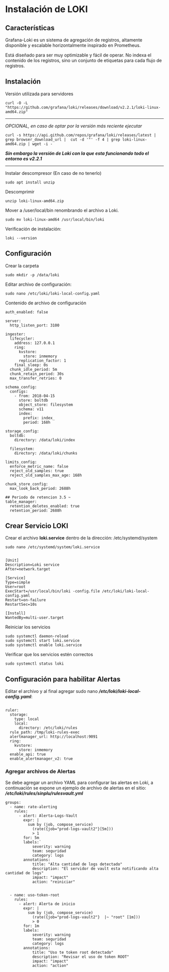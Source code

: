 # Instalación de LOKI

## Características
Grafana-Loki es un sistema de agregación de registros, altamente disponible y escalable horizontalmente inspirado en Prometheus.

 Está diseñado para ser muy optimizable y fácil de operar. No indexa el contenido de los registros, sino un conjunto de etiquetas para cada flujo de registros.

## Instalación

Versión utilizada para servidores
```
curl -O -L "https://github.com/grafana/loki/releases/download/v2.2.1/loki-linux-amd64.zip"

```
-------------

*OPCIONAL, en caso de optar por la versión más reciente ejecutar*
```
curl -s https://api.github.com/repos/grafana/loki/releases/latest | grep browser_download_url |  cut -d '"' -f 4 | grep loki-linux-amd64.zip | wget -i -
```
***Sin embargo la versión de Loki con la que esta funcionando todo el entorno es v2.2.1***

-------------
Instalar descompresor (En caso de no tenerlo)
```
sudo apt install unzip
```
Descomprimir
```
unzip loki-linux-amd64.zip
```
Mover a /user/local/bin  renombrando el archivo a Loki.

```
sudo mv loki-linux-amd64 /usr/local/bin/loki
```
Verificación de instalación:
```
loki --version
```
## Configuración
Crear la carpeta
```
sudo mkdir -p /data/loki
```
Editar archivo de configuración:
```
sudo nano /etc/loki/loki-local-config.yaml
```
Contenido de archivo de configuración

```
auth_enabled: false

server:
  http_listen_port: 3100

ingester:
  lifecycler:
    address: 127.0.0.1
    ring:
      kvstore:
        store: inmemory
      replication_factor: 1
    final_sleep: 0s
  chunk_idle_period: 5m
  chunk_retain_period: 30s
  max_transfer_retries: 0

schema_config:
  configs:
    - from: 2018-04-15
      store: boltdb
      object_store: filesystem
      schema: v11
      index:
        prefix: index_
        period: 168h

storage_config:
  boltdb:
    directory: /data/loki/index

  filesystem:
    directory: /data/loki/chunks

limits_config:
  enforce_metric_name: false
  reject_old_samples: true
  reject_old_samples_max_age: 168h

chunk_store_config:
  max_look_back_period: 2688h

## Periodo de retencion 3.5 ~
table_manager:
  retention_deletes_enabled: true
  retention_period: 2688h
```
## Crear Servicio LOKI


Crear el archivo **loki.service** dentro de la dirección: /etc/systemd/system

```
sudo nano /etc/systemd/system/loki.service
```

```

[Unit]
Description=Loki service
After=network.target

[Service]
Type=simple
User=root
ExecStart=/usr/local/bin/loki -config.file /etc/loki/loki-local-config.yaml
Restart=on-failure
RestartSec=10s

[Install]
WantedBy=multi-user.target
```
Reiniciar los servicios

```
sudo systemctl daemon-reload
sudo systemctl start loki.service
sudo systemctl enable loki.service
```
Verificar que los servicios estén correctos
```
sudo systemctl status loki
```

## Configuración para habilitar Alertas

Editar el archivo y al final agregar sudo nano ***/etc/loki/loki-local-config.yaml***:

```

ruler:
  storage:
    type: local
    local:
      directory: /etc/loki/rules
  rule_path: /tmp/loki-rules-exec
  alertmanager_url: http://localhost:9091
  ring:
    kvstore:
      store: inmemory
  enable_api: true
  enable_alertmanager_v2: true

```

### Agregar archivos de Alertas

Se debe agregar un archivo YAML para configurar las alertas en Loki, a continuación se expone un ejemplo de archivo de alertas en el sitio: ***/etc/loki/rules/sinplu/rulesvault.yml***
```
groups:
  - name: rate-alerting
    rules:
      - alert: Alerta-Logs-Vault
        expr: |
          sum by (job, compose_service)
            (rate({job="prod-logs-vault2"}[5m]))
            > 1
        for: 5m
        labels:`
            severity: warning
            team: seguridad
            category: logs
        annotations:
            title: "Alta cantidad de logs detectado"
            description: "El servidor de vault esta notificando alta cantidad de logs"
            impact: "impact"
            action: "reiniciar"


  - name: uso-token-root
    rules:
      - alert: Alerta de inicio
        expr: |
          sum by (job, compose_service)
            (rate({job="prod-logs-vault2"}  |~ "root" [1m]))
            > 0
        for: 1m
        labels:
            severity: warning
            team: seguridad
            category: logs
        annotations:
            title: "Uso te token root detectado"
            description: "Revisar el uso de token ROOT"
            impact: "impact"
            action: "action"


```
